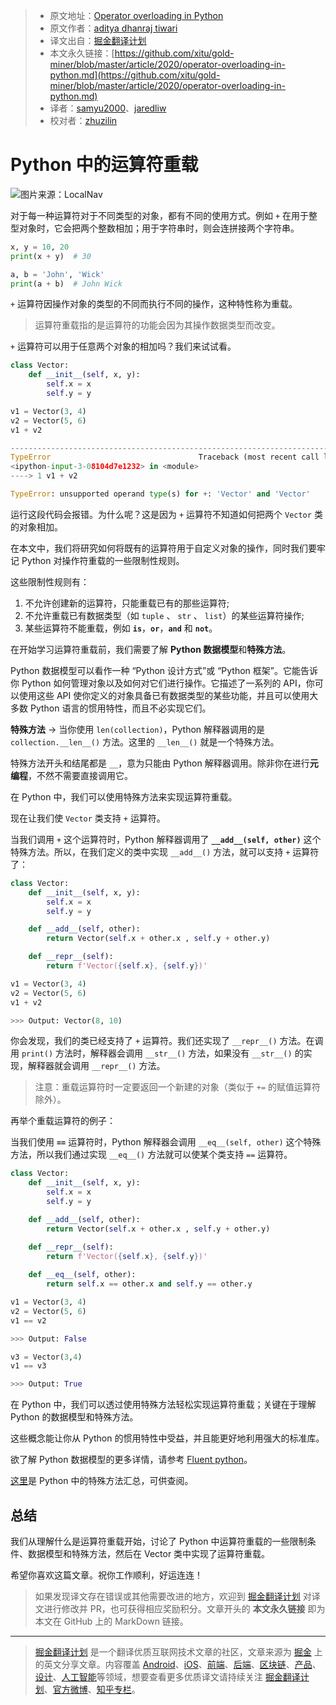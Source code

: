 > * 原文地址：[Operator overloading in Python](https://medium.com/python-in-plain-english/operator-overloading-in-python-6dbf90be9d3e)
> * 原文作者：[aditya dhanraj tiwari](https://medium.com/@adityadhanrajtiwari898)
> * 译文出自：[掘金翻译计划](https://github.com/xitu/gold-miner)
> * 本文永久链接：[https://github.com/xitu/gold-miner/blob/master/article/2020/operator-overloading-in-python.md](https://github.com/xitu/gold-miner/blob/master/article/2020/operator-overloading-in-python.md)
> * 译者：[samyu2000](https://github.com/samyu2000)、[jaredliw](https://github.com/jaredliw)
> * 校对者：[zhuzilin](https://github.com/zhuzilin)

# Python 中的运算符重载

![图片来源：LocalNav](https://cdn-images-1.medium.com/max/2000/1*n54WXtELB8VR8qC-AJphhg.jpeg)

对于每一种运算符对于不同类型的对象，都有不同的使用方式。例如 `+` 在用于整型对象时，它会把两个整数相加；用于字符串时，则会连拼接两个字符串。

```python
x, y = 10, 20
print(x + y)  # 30

a, b = 'John', 'Wick'
print(a + b)  # John Wick
```

`+` 运算符因操作对象的类型的不同而执行不同的操作，这种特性称为重载。

> 运算符重载指的是运算符的功能会因为其操作数据类型而改变。

`+` 运算符可以用于任意两个对象的相加吗？我们来试试看。

```python
class Vector:
    def __init__(self, x, y):
        self.x = x
        self.y = y

v1 = Vector(3, 4)
v2 = Vector(5, 6)
v1 + v2

---------------------------------------------------------------------------
TypeError                                 Traceback (most recent call last)
<ipython-input-3-08104d7e1232> in <module>
----> 1 v1 + v2

TypeError: unsupported operand type(s) for +: 'Vector' and 'Vector'
```

运行这段代码会报错。为什么呢？这是因为 `+` 运算符不知道如何把两个 `Vector` 类的对象相加。

在本文中，我们将研究如何将既有的运算符用于自定义对象的操作，同时我们要牢记 Python 对操作符重载的一些限制性规则。

这些限制性规则有：

1. 不允许创建新的运算符，只能重载已有的那些运算符;
2. 不允许重载已有数据类型（如 `tuple` 、 `str` 、 `list`）的某些运算符操作;
3. 某些运算符不能重载，例如 **`is`**，**`or`**，**`and`** 和 **`not`**。

在开始学习运算符重载前，我们需要了解 **Python 数据模型**和**特殊方法**。

Python 数据模型可以看作一种 “Python 设计方式”或 “Python 框架”。它能告诉你 Python 如何管理对象以及如何对它们进行操作。它描述了一系列的 API，你可以使用这些 API 使你定义的对象具备已有数据类型的某些功能，并且可以使用大多数 Python 语言的惯用特性，而且不必实现它们。

**特殊方法** → 当你使用 `len(collection)`，Python 解释器调用的是 `collection.__len__()` 方法。这里的 `__len__()` 就是一个特殊方法。

特殊方法开头和结尾都是 `__`，意为只能由 Python 解释器调用。除非你在进行**元编程**，不然不需要直接调用它。

在 Python 中，我们可以使用特殊方法来实现运算符重载。

现在让我们使 `Vector` 类支持 `+` 运算符。

当我们调用 `+` 这个运算符时，Python 解释器调用了 **`__add__(self, other)`** 这个特殊方法。所以，在我们定义的类中实现 `__add__()` 方法，就可以支持 `+` 运算符了：

```python
class Vector:
    def __init__(self, x, y):
        self.x = x
        self.y = y

    def __add__(self, other):
        return Vector(self.x + other.x , self.y + other.y)

    def __repr__(self):
        return f'Vector({self.x}, {self.y})'

v1 = Vector(3, 4)
v2 = Vector(5, 6)
v1 + v2

>>> Output: Vector(8, 10)
```

你会发现，我们的类已经支持了 `+` 运算符。我们还实现了 `__repr__()` 方法。在调用 `print()` 方法时，解释器会调用 `__str__()` 方法，如果没有 `__str__()` 的实现，解释器就会调用 `__repr__()` 方法。

> 注意：重载运算符时一定要返回一个新建的对象（类似于 `+=` 的赋值运算符除外）。

再举个重载运算符的例子：

当我们使用 **`==`** 运算符时，Python 解释器会调用 `__eq__(self, other)` 这个特殊方法，所以我们通过实现 `__eq__()` 方法就可以使某个类支持 `==` 运算符。

```python
class Vector:
    def __init__(self, x, y):
        self.x = x
        self.y = y

    def __add__(self, other):
        return Vector(self.x + other.x , self.y + other.y)

    def __repr__(self):
        return f'Vector({self.x}, {self.y})'
    
    def __eq__(self, other):
        return self.x == other.x and self.y == other.y

v1 = Vector(3, 4)
v2 = Vector(5, 6)
v1 == v2

>>> Output: False

v3 = Vector(3,4)
v1 == v3

>>> Output: True
```

在 Python 中，我们可以透过使用特殊方法轻松实现运算符重载；关键在于理解 Python 的数据模型和特殊方法。

这些概念能让你从 Python 的惯用特性中受益，并且能更好地利用强大的标准库。

欲了解 Python 数据模型的更多详情，请参考 [Fluent python](https://www.oreilly.com/library/view/fluent-python/9781491946237/ch01.html)。

[这里](https://docs.python.org/3/reference/datamodel.html)是 Python 中的特殊方法汇总，可供查阅。

## 总结

我们从理解什么是运算符重载开始，讨论了 Python 中运算符重载的一些限制条件、数据模型和特殊方法，然后在 Vector 类中实现了运算符重载。

希望你喜欢这篇文章。祝你工作顺利，好运连连！

> 如果发现译文存在错误或其他需要改进的地方，欢迎到 [掘金翻译计划](https://github.com/xitu/gold-miner) 对译文进行修改并 PR，也可获得相应奖励积分。文章开头的 **本文永久链接** 即为本文在 GitHub 上的 MarkDown 链接。

---

> [掘金翻译计划](https://github.com/xitu/gold-miner) 是一个翻译优质互联网技术文章的社区，文章来源为 [掘金](https://juejin.im) 上的英文分享文章。内容覆盖 [Android](https://github.com/xitu/gold-miner#android)、[iOS](https://github.com/xitu/gold-miner#ios)、[前端](https://github.com/xitu/gold-miner#前端)、[后端](https://github.com/xitu/gold-miner#后端)、[区块链](https://github.com/xitu/gold-miner#区块链)、[产品](https://github.com/xitu/gold-miner#产品)、[设计](https://github.com/xitu/gold-miner#设计)、[人工智能](https://github.com/xitu/gold-miner#人工智能)等领域，想要查看更多优质译文请持续关注 [掘金翻译计划](https://github.com/xitu/gold-miner)、[官方微博](http://weibo.com/juejinfanyi)、[知乎专栏](https://zhuanlan.zhihu.com/juejinfanyi)。
